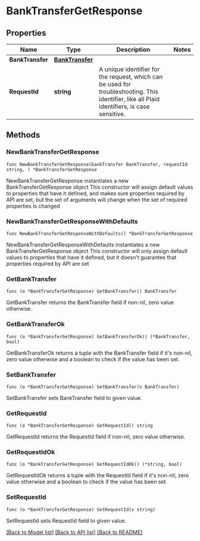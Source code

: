 # BankTransferGetResponse

## Properties

Name | Type | Description | Notes
------------ | ------------- | ------------- | -------------
**BankTransfer** | [**BankTransfer**](BankTransfer.md) |  | 
**RequestId** | **string** | A unique identifier for the request, which can be used for troubleshooting. This identifier, like all Plaid identifiers, is case sensitive. | 

## Methods

### NewBankTransferGetResponse

`func NewBankTransferGetResponse(bankTransfer BankTransfer, requestId string, ) *BankTransferGetResponse`

NewBankTransferGetResponse instantiates a new BankTransferGetResponse object
This constructor will assign default values to properties that have it defined,
and makes sure properties required by API are set, but the set of arguments
will change when the set of required properties is changed

### NewBankTransferGetResponseWithDefaults

`func NewBankTransferGetResponseWithDefaults() *BankTransferGetResponse`

NewBankTransferGetResponseWithDefaults instantiates a new BankTransferGetResponse object
This constructor will only assign default values to properties that have it defined,
but it doesn't guarantee that properties required by API are set

### GetBankTransfer

`func (o *BankTransferGetResponse) GetBankTransfer() BankTransfer`

GetBankTransfer returns the BankTransfer field if non-nil, zero value otherwise.

### GetBankTransferOk

`func (o *BankTransferGetResponse) GetBankTransferOk() (*BankTransfer, bool)`

GetBankTransferOk returns a tuple with the BankTransfer field if it's non-nil, zero value otherwise
and a boolean to check if the value has been set.

### SetBankTransfer

`func (o *BankTransferGetResponse) SetBankTransfer(v BankTransfer)`

SetBankTransfer sets BankTransfer field to given value.


### GetRequestId

`func (o *BankTransferGetResponse) GetRequestId() string`

GetRequestId returns the RequestId field if non-nil, zero value otherwise.

### GetRequestIdOk

`func (o *BankTransferGetResponse) GetRequestIdOk() (*string, bool)`

GetRequestIdOk returns a tuple with the RequestId field if it's non-nil, zero value otherwise
and a boolean to check if the value has been set.

### SetRequestId

`func (o *BankTransferGetResponse) SetRequestId(v string)`

SetRequestId sets RequestId field to given value.



[[Back to Model list]](../README.md#documentation-for-models) [[Back to API list]](../README.md#documentation-for-api-endpoints) [[Back to README]](../README.md)


